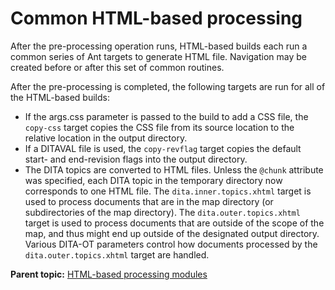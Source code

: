 # Common HTML-based processing

After the pre-processing operation runs, HTML-based builds each run a common series of Ant targets to generate HTML file. Navigation may be created before or after this set of common routines.

After the pre-processing is completed, the following targets are run for all of the HTML-based builds:

-   If the args.css parameter is passed to the build to add a CSS file, the `copy-css` target copies the CSS file from its source location to the relative location in the output directory.
-   If a DITAVAL file is used, the `copy-revflag` target copies the default start- and end-revision flags into the output directory.
-   The DITA topics are converted to HTML files. Unless the `@chunk` attribute was specified, each DITA topic in the temporary directory now corresponds to one HTML file. The `dita.inner.topics.xhtml` target is used to process documents that are in the map directory \(or subdirectories of the map directory\). The `dita.outer.topics.xhtml` target is used to process documents that are outside of the scope of the map, and thus might end up outside of the designated output directory. Various DITA-OT parameters control how documents processed by the `dita.outer.topics.xhtml` target are handled.

**Parent topic:** [HTML-based processing modules](../reference/XhtmlWithNavigation.md)

